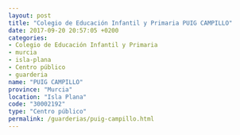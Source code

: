 ```yaml
---
layout: post
title: "Colegio de Educación Infantil y Primaria PUIG CAMPILLO"
date: 2017-09-20 20:57:05 +0200
categories:
- Colegio de Educación Infantil y Primaria
- murcia
- isla-plana
- Centro público
- guarderia
name: "PUIG CAMPILLO"
province: "Murcia"
location: "Isla Plana"
code: "30002192"
type: "Centro público"
permalink: /guarderias/puig-campillo.html
---
```


